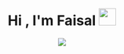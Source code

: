 <h1 align="center"><b>Hi , I'm Faisal </b><img src="https://media.giphy.com/media/hvRJCLFzcasrR4ia7z/giphy.gif" width="35"></h1>
<!--  -->
<p align="center">
  <a><img src="https://readme-typing-svg.herokuapp.com?font=Time+New+Roman&color=green&size=35&center=true&vCenter=true&width=600&height=100&lines=Pemuda+NU..&hearts;;Perindu+Rasulullah;Pengikut+Para+Ulama;Ahlussunnah+Wal+Jama'ah..<3"></a>
</p>

